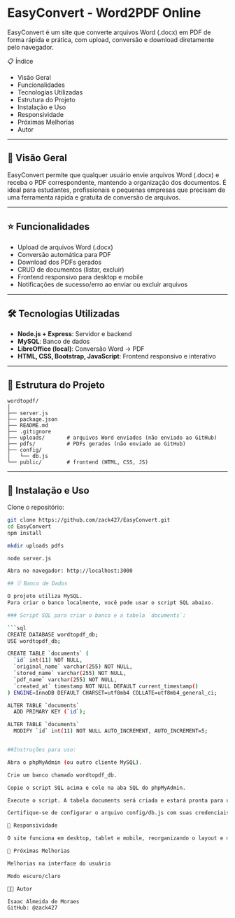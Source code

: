 # EasyConvert - Word2PDF Online

EasyConvert é um site que converte arquivos Word (.docx) em PDF de forma rápida e prática, com upload, conversão e download diretamente pelo navegador.

📋 Índice
- Visão Geral
- Funcionalidades
- Tecnologias Utilizadas
- Estrutura do Projeto
- Instalação e Uso
- Responsividade
- Próximas Melhorias
- Autor

---

## 🚀 Visão Geral
EasyConvert permite que qualquer usuário envie arquivos Word (.docx) e receba o PDF correspondente, mantendo a organização dos documentos. É ideal para estudantes, profissionais e pequenas empresas que precisam de uma ferramenta rápida e gratuita de conversão de arquivos.

---

## ⭐ Funcionalidades
- Upload de arquivos Word (.docx)
- Conversão automática para PDF
- Download dos PDFs gerados
- CRUD de documentos (listar, excluir)
- Frontend responsivo para desktop e mobile
- Notificações de sucesso/erro ao enviar ou excluir arquivos

---

## 🛠 Tecnologias Utilizadas
- **Node.js + Express**: Servidor e backend
- **MySQL**: Banco de dados
- **LibreOffice (local)**: Conversão Word → PDF
- **HTML, CSS, Bootstrap, JavaScript**: Frontend responsivo e interativo

---

## 📁 Estrutura do Projeto
```
wordtopdf/
│
├── server.js
├── package.json
├── README.md
├── .gitignore
├── uploads/       # arquivos Word enviados (não enviado ao GitHub)
├── pdfs/          # PDFs gerados (não enviado ao GitHub)
├── config/
│   └── db.js
└── public/        # frontend (HTML, CSS, JS)
```


---

## 🔧 Instalação e Uso

Clone o repositório:

```bash
git clone https://github.com/zack427/EasyConvert.git
cd EasyConvert
npm install

mkdir uploads pdfs

node server.js

Abra no navegador: http://localhost:3000

## 🗄️ Banco de Dados

O projeto utiliza MySQL.  
Para criar o banco localmente, você pode usar o script SQL abaixo.

### Script SQL para criar o banco e a tabela `documents`:

```sql
CREATE DATABASE wordtopdf_db;
USE wordtopdf_db;

CREATE TABLE `documents` (
  `id` int(11) NOT NULL,
  `original_name` varchar(255) NOT NULL,
  `stored_name` varchar(255) NOT NULL,
  `pdf_name` varchar(255) NOT NULL,
  `created_at` timestamp NOT NULL DEFAULT current_timestamp()
) ENGINE=InnoDB DEFAULT CHARSET=utf8mb4 COLLATE=utf8mb4_general_ci;

ALTER TABLE `documents`
  ADD PRIMARY KEY (`id`);

ALTER TABLE `documents`
  MODIFY `id` int(11) NOT NULL AUTO_INCREMENT, AUTO_INCREMENT=5;


##Instruções para uso:

Abra o phpMyAdmin (ou outro cliente MySQL).

Crie um banco chamado wordtopdf_db.

Copie o script SQL acima e cole na aba SQL do phpMyAdmin.

Execute o script. A tabela documents será criada e estará pronta para uso.

Certifique-se de configurar o arquivo config/db.js com suas credenciais do MySQL locais.

📱 Responsividade

O site funciona em desktop, tablet e mobile, reorganizando o layout e mantendo menus acessíveis.

🔮 Próximas Melhorias

Melhorias na interface do usuário

Modo escuro/claro

👨‍💻 Autor

Isaac Almeida de Moraes
GitHub: @zack427